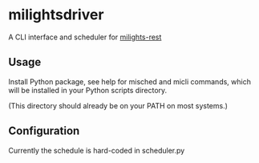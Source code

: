 # milightsdriver

A CLI interface and scheduler for [milights-rest](https://github.com/jbchouinard/milights-rest)

## Usage

Install Python package, see help for misched and micli commands, which will be installed in your Python scripts directory.

(This directory should already be on your PATH on most systems.)

## Configuration

Currently the schedule is hard-coded in scheduler.py

